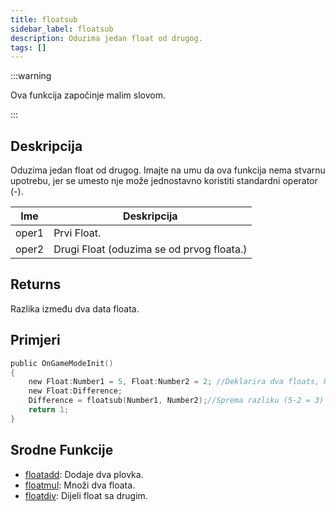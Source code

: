 ```yaml
---
title: floatsub
sidebar_label: floatsub
description: Oduzima jedan float od drugog.
tags: []
---
```


:::warning

Ova funkcija započinje malim slovom.

:::

## Deskripcija

Oduzima jedan float od drugog. Imajte na umu da ova funkcija nema stvarnu upotrebu, jer se umesto nje može jednostavno koristiti standardni operator (-).

| Ime   | Deskripcija                               |
| ----- | ----------------------------------------- |
| oper1 | Prvi Float.                               |
| oper2 | Drugi Float (oduzima se od prvog floata.) |

## Returns

Razlika između dva data floata.

## Primjeri

```c
public OnGameModeInit()
{
    new Float:Number1 = 5, Float:Number2 = 2; //Deklarira dva floats, Number1 (5) i Number2 (2)
    new Float:Difference;
    Difference = floatsub(Number1, Number2);//Sprema razliku (5-2 = 3) broja1 i broja2 u float "Razlika"
    return 1;
}
```

## Srodne Funkcije

- [floatadd](floatadd): Dodaje dva plovka.
- [floatmul](floatmul): Množi dva floata.
- [floatdiv](floatdiv): Dijeli float sa drugim.
